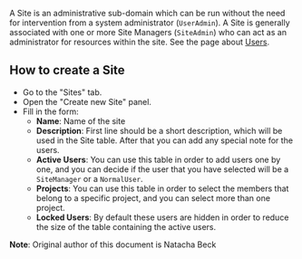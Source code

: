 A Site is an administrative sub-domain which can be run without the
need for intervention from a system administrator (`UserAdmin`). A
Site is generally associated with one or more Site Managers
(`SiteAdmin`) who can act as an administrator for resources within
the site. See the page about [Users](admin_users.html).

## How to create a Site

* Go to the "Sites" tab.
* Open the "Create new Site" panel.
* Fill in the form:
  * **Name**: Name of the site
  * **Description**: First line should be a short description, which
    will be used in the Site table. After that you can add any special
    note for the users.
  * **Active Users**: You can use this table in order to add users
    one by one, and you can decide if the user that you have selected
    will be a `SiteManager` or a `NormalUser`.
  * **Projects**: You can use this table in order to select the
    members that belong to a specific project, and you can select
    more than one project.
  * **Locked Users**: By default these users are hidden in order
    to reduce the size of the table containing the active users.


**Note**: Original author of this document is Natacha Beck